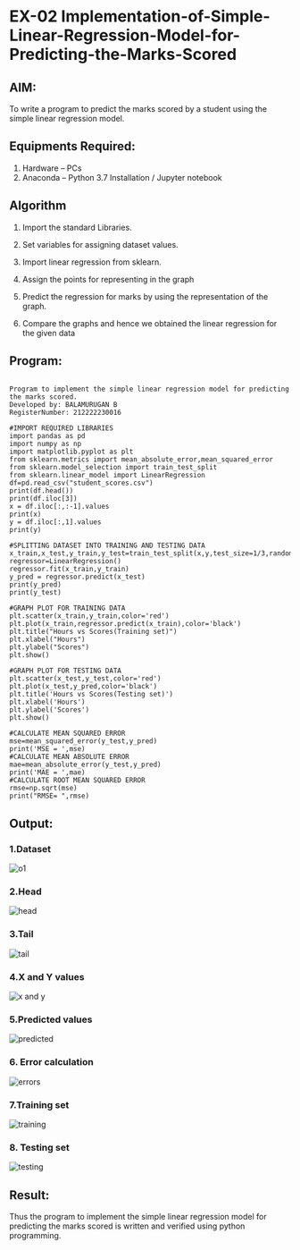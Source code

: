 # EX-02 Implementation-of-Simple-Linear-Regression-Model-for-Predicting-the-Marks-Scored

## AIM:
To write a program to predict the marks scored by a student using the simple linear regression model.

## Equipments Required:
1. Hardware – PCs
2. Anaconda – Python 3.7 Installation / Jupyter notebook

## Algorithm
1. Import the standard Libraries.

2. Set variables for assigning dataset values.

3. Import linear regression from sklearn.

4. Assign the points for representing in the graph

5. Predict the regression for marks by using the representation of the graph.

6. Compare the graphs and hence we obtained the linear regression for the given data

## Program:
```

Program to implement the simple linear regression model for predicting the marks scored.
Developed by: BALAMURUGAN B
RegisterNumber: 212222230016

#IMPORT REQUIRED LIBRARIES
import pandas as pd
import numpy as np
import matplotlib.pyplot as plt
from sklearn.metrics import mean_absolute_error,mean_squared_error
from sklearn.model_selection import train_test_split
from sklearn.linear_model import LinearRegression
df=pd.read_csv("student_scores.csv")
print(df.head())
print(df.iloc[3])
x = df.iloc[:,:-1].values
print(x)
y = df.iloc[:,1].values
print(y)

#SPLITTING DATASET INTO TRAINING AND TESTING DATA
x_train,x_test,y_train,y_test=train_test_split(x,y,test_size=1/3,random_state=0)
regressor=LinearRegression()
regressor.fit(x_train,y_train)
y_pred = regressor.predict(x_test)
print(y_pred)
print(y_test)

#GRAPH PLOT FOR TRAINING DATA
plt.scatter(x_train,y_train,color='red')
plt.plot(x_train,regressor.predict(x_train),color='black')
plt.title("Hours vs Scores(Training set)")
plt.xlabel("Hours")
plt.ylabel("Scores")
plt.show()

#GRAPH PLOT FOR TESTING DATA
plt.scatter(x_test,y_test,color='red')
plt.plot(x_test,y_pred,color='black')
plt.title('Hours vs Scores(Testing set)')
plt.xlabel('Hours')
plt.ylabel('Scores')
plt.show()

#CALCULATE MEAN SQUARED ERROR
mse=mean_squared_error(y_test,y_pred)
print('MSE = ',mse)
#CALCULATE MEAN ABSOLUTE ERROR
mae=mean_absolute_error(y_test,y_pred)
print('MAE = ',mae)
#CALCULATE ROOT MEAN SQUARED ERROR
rmse=np.sqrt(mse)
print("RMSE= ",rmse)

```

## Output:
### 1.Dataset
![o1](https://github.com/BALA291/Implementation-of-Simple-Linear-Regression-Model-for-Predicting-the-Marks-Scored/assets/120717501/94a2a5f3-c044-494f-8380-bb40172f3475)

### 2.Head
![head](https://github.com/BALA291/Implementation-of-Simple-Linear-Regression-Model-for-Predicting-the-Marks-Scored/assets/120717501/e4d0146f-da6c-482a-912d-2fa4a28c9f75)

### 3.Tail
![tail](https://github.com/BALA291/Implementation-of-Simple-Linear-Regression-Model-for-Predicting-the-Marks-Scored/assets/120717501/f89a2e9e-a82b-4937-9b4c-fee11dbda433)

### 4.X and Y values
![x and y](https://github.com/BALA291/Implementation-of-Simple-Linear-Regression-Model-for-Predicting-the-Marks-Scored/assets/120717501/b7f70089-174d-4798-b1e6-a4f35c206e87)

### 5.Predicted values
![predicted](https://github.com/BALA291/Implementation-of-Simple-Linear-Regression-Model-for-Predicting-the-Marks-Scored/assets/120717501/aad7bf35-798d-4614-b26f-1b856579dd56)

### 6. Error calculation
![errors](https://github.com/BALA291/Implementation-of-Simple-Linear-Regression-Model-for-Predicting-the-Marks-Scored/assets/120717501/f450f215-771e-4069-b429-73b79a8119cc)

### 7.Training set
![training](https://github.com/BALA291/Implementation-of-Simple-Linear-Regression-Model-for-Predicting-the-Marks-Scored/assets/120717501/668cb9c9-dac3-4e6c-8b34-b5f15e8be277)

### 8. Testing set
![testing](https://github.com/BALA291/Implementation-of-Simple-Linear-Regression-Model-for-Predicting-the-Marks-Scored/assets/120717501/6a941bf6-5397-430b-8a70-1e8d7d3a6bc6)

## Result:
Thus the program to implement the simple linear regression model for predicting the marks scored is written and verified using python programming.
